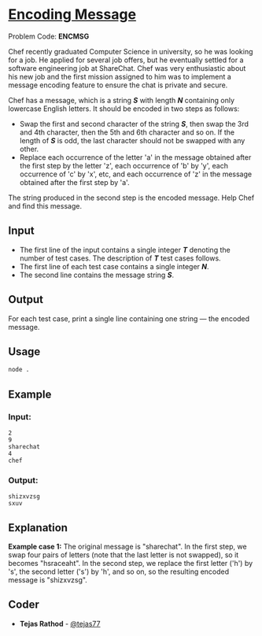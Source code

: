
# [Encoding Message](https://www.codechef.com/problems/ENCMSG)
Problem Code: **ENCMSG**

Chef recently graduated Computer Science in university, so he was looking for a job. He applied for several job offers, but he eventually settled for a software engineering job at ShareChat. Chef was very enthusiastic about his new job and the first mission assigned to him was to implement a message encoding feature to ensure the chat is private and secure.

Chef has a message, which is a string **_S_**
with length **_N_** containing only lowercase English letters. It should be encoded in two steps as follows:

- Swap the first and second character of the string **_S_**, then swap the 3rd and 4th character, then the 5th and 6th character and so on. If the length of **_S_** is odd, the last character should not be swapped with any other.
- Replace each occurrence of the letter 'a' in the message obtained after the first step by the letter 'z', each occurrence of 'b' by 'y', each occurrence of 'c' by 'x', etc, and each occurrence of 'z' in the message obtained after the first step by 'a'.

The string produced in the second step is the encoded message. Help Chef and find this message.

## Input

- The first line of the input contains a single integer **_T_** denoting the number of test cases. The description of **_T_** test cases follows.
- The first line of each test case contains a single integer **_N_**.
- The second line contains the message string **_S_**.

## Output

For each test case, print a single line containing one string — the encoded message.

## Usage
```sh
node .
```
## Example
### Input:
```
2
9
sharechat
4
chef
```
### Output:
```
shizxvzsg
sxuv
```
## Explanation

**Example case 1:** The original message is "sharechat". In the first step, we swap four pairs of letters (note that the last letter is not swapped), so it becomes "hsraceaht". In the second step, we replace the first letter ('h') by 's', the second letter ('s') by 'h', and so on, so the resulting encoded message is "shizxvzsg".

## Coder

* **Tejas Rathod** - [@tejas77](https://github.com/tejas77)
